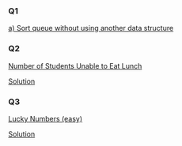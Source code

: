 <h3>Q1</h3>

<a href = "https://github.com/AbdullmenemFayez/Data-Structer-course-2022-2023/blob/main/5.Queue/Solution/a)sort%20queue%20without%20using%20another%20data%20structure%20.java">a) Sort queue without using another data structure </a>

<h3>Q2</h3>

<a href = "https://leetcode.com/problems/number-of-students-unable-to-eat-lunch">Number of Students Unable to Eat Lunch</a>

<a href = "https://github.com/AbdullmenemFayez/Data-Structer-course-2022-2023/blob/main/5.Queue/Solution/Number%20of%20Students%20Unable%20to%20Eat%20Lunch.java">Solution</a>

<h3>Q3</h3>

<a href = "https://codeforces.com/problemset/problem/96/B?f0a28=2&fbclid=IwAR3P8LOjhM9-I3DUb2XLS2PMhnisfgec5Gfc1U5x_pM9HqY4WGldnfZr-jA">Lucky Numbers (easy)</a>


<a href = "">Solution</a>
